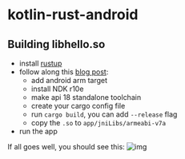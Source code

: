 # kotlin-rust-android

## Building libhello.so

 - install [rustup](https://www.rustup.rs/)
 - follow along this [blog post](http://blog.rust-lang.org/2016/05/13/rustup.html):
	 - add android arm target
     - install NDK r10e
     - make api 18 standalone toolchain
     - create your cargo config file
     - run `cargo build`, you can add `--release` flag
     - copy the `.so` to `app/jniLibs/armeabi-v7a`
 - run the app

If all goes well, you should see this:
![img](https://dl2.pushbulletusercontent.com/JWStqIWNX16pGtqqYdVUPEPTaMBt38KX/Screenshot_2016-05-28-23-32-03.png)

